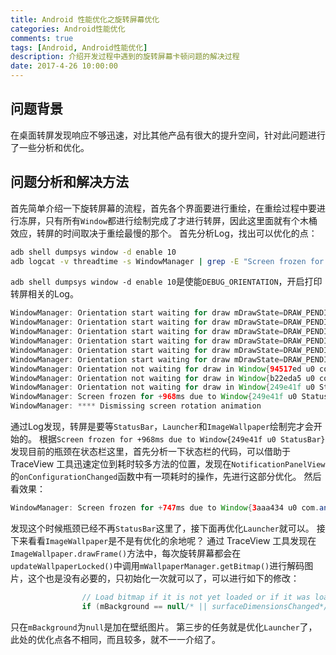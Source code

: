 ```yaml
---
title: Android 性能优化之旋转屏幕优化
categories: Android性能优化
comments: true
tags: [Android, Android性能优化]
description: 介绍开发过程中遇到的旋转屏幕卡顿问题的解决过程
date: 2017-4-26 10:00:00
---
```


## 问题背景

在桌面转屏发现响应不够迅速，对比其他产品有很大的提升空间，针对此问题进行了一些分析和优化。

## 问题分析和解决方法

首先简单介绍一下旋转屏幕的流程，首先各个界面要进行重绘，在重绘过程中要进行冻屏，只有所有`Window`都进行绘制完成了才进行转屏，因此这里面就有个木桶效应，转屏的时间取决于重绘最慢的那个。
首先分析Log，找出可以优化的点：

```bash
adb shell dumpsys window -d enable 10
adb logcat -v threadtime -s WindowManager | grep -E "Screen frozen for|Dismissing screen|Orientation start waiting for draw|Orientation not waiting for draw"
```

`adb shell dumpsys window -d enable 10`是使能`DEBUG_ORIENTATION`，开启打印转屏相关的Log。

```java
WindowManager: Orientation start waiting for draw mDrawState=DRAW_PENDING in Window{249e41f u0 StatusBar}, surface Surface(name=StatusBar)
WindowManager: Orientation start waiting for draw mDrawState=DRAW_PENDING in Window{731dc6a u0 com.android.launcher/com.android.launcher.Launcher}, surface Surface(name=com.android.launcher/com.android.launcher.Launcher)
WindowManager: Orientation start waiting for draw mDrawState=DRAW_PENDING in Window{b22eda5 u0 com.android.systemui.ImageWallpaper}, surface Surface(name=com.android.systemui.ImageWallpaper)
WindowManager: Orientation start waiting for draw mDrawState=DRAW_PENDING in Window{731dc6a u0 com.android.launcher/com.android.launcher.Launcher}, surface Surface(name=com.android.launcher/com.android.launcher.Launcher)
WindowManager: Orientation start waiting for draw mDrawState=DRAW_PENDING in Window{731dc6a u0 com.android.launcher/com.android.launcher.Launcher}, surface Surface(name=com.android.launcher/com.android.launcher.Launcher)
WindowManager: Orientation start waiting for draw mDrawState=DRAW_PENDING in Window{94517ed u0 com.android.launcher/com.android.launcher.Launcher}, surface Surface(name=com.android.launcher/com.android.launcher.Launcher)
WindowManager: Orientation not waiting for draw in Window{94517ed u0 com.android.launcher/com.android.launcher.Launcher}, surface Surface(name=com.android.launcher/com.android.launcher.Launcher)
WindowManager: Orientation not waiting for draw in Window{b22eda5 u0 com.android.systemui.ImageWallpaper}, surface Surface(name=com.android.systemui.ImageWallpaper)
WindowManager: Orientation not waiting for draw in Window{249e41f u0 StatusBar}, surface Surface(name=StatusBar)
WindowManager: Screen frozen for +968ms due to Window{249e41f u0 StatusBar}
WindowManager: **** Dismissing screen rotation animation
```

通过Log发现，转屏是要等`StatusBar`，`Launcher`和`ImageWallpaper`绘制完才会开始的。
根据`Screen frozen for +968ms due to Window{249e41f u0 StatusBar}`发现目前的瓶颈在状态栏这里，首先分析一下状态栏的代码，可以借助于 TraceView 工具迅速定位到耗时较多方法的位置，发现在`NotificationPanelView`的`onConfigurationChanged`函数中有一项耗时的操作，先进行这部分优化。
然后看效果：

```java
WindowManager: Screen frozen for +747ms due to Window{3aaa434 u0 com.android.launcher/com.android.launcher.Launcher}
```

发现这个时候瓶颈已经不再`StatusBar`这里了，接下面再优化`Launcher`就可以。
接下来看看`ImageWallpaper`是不是有优化的余地呢？
通过 TraceView 工具发现在`ImageWallpaper.drawFrame()`方法中，每次旋转屏幕都会在`updateWallpaperLocked()`中调用`mWallpaperManager.getBitmap()`进行解码图片，这个也是没有必要的，只初始化一次就可以了，可以进行如下的修改：

```java
                // Load bitmap if it is not yet loaded or if it was loaded at a different size
                if (mBackground == null/* || surfaceDimensionsChanged*/) {
```

只在`mBackground`为`null`是加在壁纸图片。
第三步的任务就是优化`Launcher`了，此处的优化点各不相同，而且较多，就不一一介绍了。


